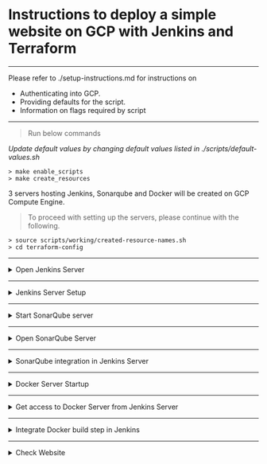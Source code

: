 # Instructions to deploy a simple website on GCP with Jenkins and Terraform

---

Please refer to ./setup-instructions.md for instructions on

- Authenticating into GCP.
- Providing defaults for the script.
- Information on flags required by script

---

> Run below commands

_Update default values by changing default values listed in ./scripts/default-values.sh_

```
> make enable_scripts
> make create_resources
```

3 servers hosting Jenkins, Sonarqube and Docker will be created on GCP Compute Engine.

> To proceed with setting up the servers, please continue with the following.

```
> source scripts/working/created-resource-names.sh
> cd terraform-config
```

---

<details >
<summary>Open Jenkins Server</summary>

##### Check if Jenkins is running

> Login to Jenkins server and check service status

```
> gcloud compute ssh $(terraform output -raw jenkins-server-name)
ci-server:~$ systemctl status jenkins
```

##### Check if Jenkins is running

```
ci-server:~$ exit
```

##### Open Jenkins URL in Browser

```
> make get_jenkins_url
```

</details>

---

<details >
<summary>Jenkins Server Setup</summary>

##### Get Jenkins Initial Admin Password

```
> gcloud compute ssh $(terraform output -raw jenkins-server-name)
ci-server:~$ sudo cat /var/lib/jenkins/secrets/initialAdminPassword
```

##### Initial default plugins

> Browse to Jenkins IP Address
> Input Jenkins InitialAdminPassword
> Install Default plugins.

##### Create Jenkins User

```
user: Nilesh
pwd: 12345
```

##### Create Freestyle Project "Automated-Pipeline"

> Add Github details of git repo

```
https://github.com/nparkhe83/jenkins-sonarqube-docker.git
```

> Add branch specifier as "\*/main"
> Check "GitHub hook trigger for GITScm polling" in Build Trigger

##### Create Webhooks in Github

> Copy Jenkins Server URL into Payload URL

```
> make get_webhook_url
```

> In "Which events would you like to trigger this webhook?" > "Let me select individual events." > Select "Pushes" and "Pull Requests"

</details>

---

<details >

<summary>Start SonarQube server</summary>

##### Run Sonarqube on Sonarqube Server

```
> gcloud compute ssh $(terraform output -raw sonarqube-server-name)
scanner-server:~$ cd /usr/local/sonarqube-10.2.0.77647/bin/linux-x86-64/
scanner-server:~$ ./sonar.sh console
```

</details>

---

<details >
<summary>Open SonarQube Server</summary>

##### Open SonarQube Server in Browser

```
> make get_sonarqube_url
```

> user: admin
> pwd: admin
> Change password to 12345

##### Configure SonarQube Server

> Select Create Project Manually

```
Project Display Name = Onix-Website-Scan
Project Key = Onix-Website-Scan
Main Branch Name = Main
```

> Choose the baseline for new code for this project

```
Use the global setting.
Previous version
Any code that has changed since the previous version is considered new code.
Recommended for projects following regular versions or releases.
```

> Select CI Method

`Jenkins`

> Select Devops Platform

`Github`

> Analyze your project with Jenkins in Step 4

`Create a JenkinsFile - Choose Other (For JS, TS...)`

##### Create Token in SonarQube

> Go to Admin Profile at top right hand
> A > My Account > Security > Generate Token
> _Copy this token and keep it safe_
> ex. sqp_9d9c1f8c3631edaf75c1726a2bd7367e11547b81

```
Name: Jenkins-token
Type: Project Analysis Token
Project: Onix-Website-Scan
Expires in: 30 days
```

</details>

---

<details >
<summary>SonarQube integration in Jenkins Server</summary>

##### Install Jenkins Plugins

> Install

```
Sonarqube Scanner
SSH2 Easy
```

##### Configure Tools in Jenkins

> Jenkins Dashboard > Manage Jenkins > Tools > SonarQube Scanner Installations > "Add Sonarqube Scanner"

```
Name: SonarScanner
Check "Install Automatically"
```

##### Configure System in Jenkins

> Jenkins Dashboard > Manage Jenkins > System > SonarQube Servers > "Add Sonarqube"

```
Name: Sonar-server
Server URL: > terraform output -raw sonarqube-url
```

> In same section, add Sonarqube token
> Sonar Authentication Token > "Add" > "Jenkins"

```
Kind: Secret Text
Secret: [SONAR_TOKEN] ex.sqp_9d9c1f8c3631edaf75c1726a2bd7367e11547b81
ID: sonar-token
```

> Then select token in dropdown
> Sonar Authentication Token > "sonar-token" in dropdown

##### Create Buildstep in Pipeline

> Jenkins Dashboard > [JOB_NAME] > Configure > "Add Build Step" > "Execute SonarQube Scanner"

```
Analysis Properties: sonar.projectKey=Onix-Website-Scan
```

##### Run Pipeline

> Dashboard > [JOB_NAME] > "Build Now"

</details>

---

<details >
<summary>Docker Server Startup</summary>

##### Run Docker

> Check if Docker is running

```
> gcloud compute ssh $(terraform output -raw docker-server-name)
container-server:~$ sudo docker run hello-world
```

> Create password for Ubuntu user

```
container-server:~$ sudo passwd ubuntu
12345
```

</details>

---

<details>
<summary>Get access to Docker Server from Jenkins Server</summary>

##### Create SSH Access into Docker-Server on Jenkins server.

> Get Docker IP

```
> DOCKER_IP=$(terraform output -raw docker-server-ip)
```

> Switch to jenkins user on jenkins server

```
> gcloud compute ssh $(terraform output -raw jenkins-server-name)
ci-server:~$ sudo su jenkins
jenkins@ci-server:~$ ssh ubuntu@DOCKER_IP
```

> Add public key of Jenkins in Docker if not already done.

```
> gcloud compute ssh $(terraform output -raw docker-server-name)
jenkins:~$ sudo su // Switch to root user
root:~# vim /etc/ssh/sshd_config
```

> Edit sshd_config file

```
Uncomment PubkeyAuthentication yes
PasswordAuthentication yes
```

> Restart sshd service

```
root:~# systemctl restart sshd
```

> Try SSH again from jenkins server to ssh

```
jenkins@ci-server:~$ ssh ubuntu@$DOCKER_IP
// ssh contains IP address encoding. Hence, everytime, the IP address changes, you have to recreate the SSH key and paste it in the Jenkins config.
```

> Create a public and private key in Jenkins server

```
jenkins@ci-server:~$ ssh-keygen
```

> Add key to jenkins-server (To avoid typing password again)

```
jenkins@ci-server:~$ ssh-copy-id ubuntu@$DOCKER_IP
```

> Log into the Docker server and create a folder to save nginx site assets

```
jenkins@ci-server:~$ ssh ubuntu@DOCKER_IP
container-server:~$ mkdir website
```

> Grant ubuntu user access to run docker commands

```
container-server:~$ sudo usermod -aG docker ubuntu
container-server:~$ newgrp docker
container-server:~$ docker ps // This should run now.
```

</details>

---

<details >
<summary>Integrate Docker build step in Jenkins</summary>

##### Create Docker build step in Jenkins

> Dashboard > Manage Jenkins > System > Server groups > Server Group List

```
Group Name: Docker-Servers
SSH Port: 22
User Name: ubuntu
Password: 12345 // Password entered when we were in Docker server as root.
```

> Dashboard > Manage Jenkins > System > Server lists

```
Server Group: Docker-Servers
Server Name: Docker-1
Server IP: $DOCKER_IP
```

> Dashboard > [JOB_NAME] > Configure > Build Steps > "Add Build Step" > "Execute Shell"

```
Command: scp -r ./* ubuntu@$DOCKER_IP:~/website/
```

> Dashboard > [JOB_NAME] > Configure > Build Steps > "Add Build Step" > "Remote Shell"

```
Target Server: Docker-Servers~~Docker-1~~$DOCKER_IP //Dropdown
shell:
cd /home/ubuntu/website
docker build -t mywebsite .
docker run -d -p 8085:80 --name=Onix-Website mywebsite
```

</details>

---

<details >
<summary>Check Website </summary>

##### Browse to following IP address to see deployed website

```
> make get_website_url
```

</details>
